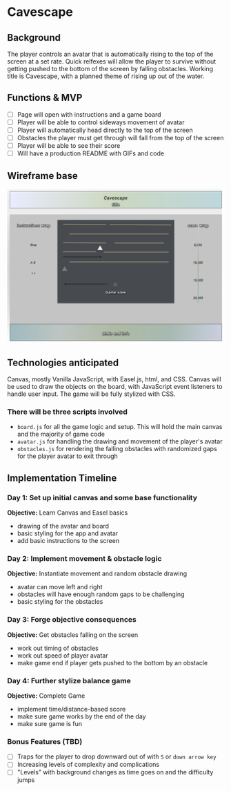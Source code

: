 # Cavescape

## Background
  The player controls an avatar that is automatically rising to the top of the screen at a set rate. Quick relfexes will allow the player to survive without getting pushed to the bottom of the screen by falling obstacles. Working title is Cavescape, with a planned theme of rising up out of the water.


## Functions & MVP

  - [ ] Page will open with instructions and a game board
  - [ ] Player will be able to control sideways movement of avatar
  - [ ] Player will automatically head directly to the top of the screen
  - [ ] Obstacles the player must get through will fall from the top of the screen
  - [ ] Player will be able to see their score
  - [ ] Will have a production README with GIFs and code

## Wireframe base
![Image](./docs/javascript-project-wireframe-atom-c.png)

## Technologies anticipated
  Canvas, mostly Vanilla JavaScript, with Easel.js, html, and CSS. Canvas will be used to draw the objects on the board, with JavaScript event listeners to handle user input. The game will be fully stylized with CSS.

### There will be three scripts involved
  * `board.js` for all the game logic and setup. This will hold the main canvas and the majority of game code
  * `avatar.js` for handling the drawing and movement of the player's avatar
  * `obstacles.js` for rendering the falling obstacles with randomized gaps for the player avatar to exit through

## Implementation Timeline

### Day 1: Set up initial canvas and some base functionality

**Objective:** Learn Canvas and Easel basics
  - drawing of the avatar and board
  - basic styling for the app and avatar
  - add basic instructions to the screen

### Day 2: Implement movement & obstacle logic

**Objective:** Instantiate movement and random obstacle drawing
  - avatar can move left and right
  - obstacles will have enough random gaps to be challenging
  - basic styling for the obstacles

### Day 3: Forge objective consequences

**Objective:** Get obstacles falling on the screen
  - work out timing of obstacles
  - work out speed of player avatar
  - make game end if player gets pushed to the bottom by an obstacle


### Day 4: Further stylize balance game

  **Objective:** Complete Game
  - implement time/distance-based score
  - make sure game works by the end of the day
  - make sure game is fun


### Bonus Features (TBD)
  - [ ] Traps for the player to drop downward out of with `S` or `down arrow key`
  - [ ] Increasing levels of complexity and complications
  - [ ] "Levels" with background changes as time goes on and the difficulty jumps
